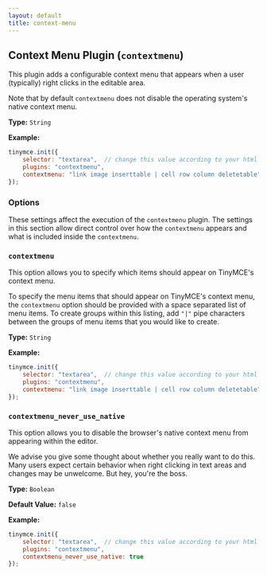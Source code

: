 ```yaml
---
layout: default
title: context-menu
---
```


## Context Menu Plugin (`contextmenu`) 

This plugin adds a configurable context menu that appears when a user (typically) right clicks in the editable area.

Note that by default `contextmenu` does not disable the operating system's native context menu.

**Type:** `String`

**Example:**

```js
tinymce.init({
    selector: "textarea",  // change this value according to your html
    plugins: "contextmenu",
    contextmenu: "link image inserttable | cell row column deletetable"
});
```

### Options

These settings affect the execution of the `contextmenu` plugin. The settings in this section allow direct control over how the `contextmenu` appears and what is included inside the `contextmenu`.

### `contextmenu`

This option allows you to specify which items should appear on TinyMCE's context menu.

To specify the menu items that should appear on TinyMCE's context menu, the `contextmenu` option should be provided with a space separated list of menu items. To create groups within this listing, add `"|"` pipe characters between the groups of menu items that you would like to create.

**Type:** `String`

**Example:**

```js
tinymce.init({
    selector: "textarea",  // change this value according to your html
    plugins: "contextmenu",
    contextmenu: "link image inserttable | cell row column deletetable"
});
```

### `contextmenu_never_use_native`

This option allows you to disable the browser's native context menu from appearing within the editor.

We advise you give some thought about whether you really want to do this. Many users expect certain behavior when right clicking in text areas and changes may be unwelcome. But hey, you're the boss.

**Type:** `Boolean`

**Default Value:** `false`

**Example:**

```js
tinymce.init({
    selector: "textarea",  // change this value according to your html
    plugins: "contextmenu",
    contextmenu_never_use_native: true
});
```
